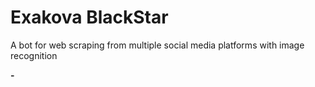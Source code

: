 # Exakova BlackStar
A bot for web scraping from multiple social media platforms with image recognition

<p align="left">
  <strong>-</strong>
  <br/>
  <img src=""/>
</p>
